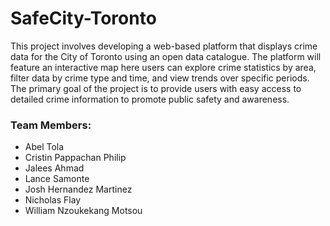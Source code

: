 # SafeCity-Toronto

This project involves developing a web-based platform that displays crime data for the City of Toronto using an open data catalogue. The platform will feature an interactive map 
here users can explore crime statistics by area, filter data by crime type and time, and view trends over specific periods. The primary goal of the project is to provide users with easy
access to detailed crime information to promote public safety and awareness.


### Team Members:

* Abel Tola
* Cristin Pappachan Philip
* Jalees Ahmad
* Lance Samonte
* Josh Hernandez Martinez
* Nicholas Flay
* William Nzoukekang Motsou

